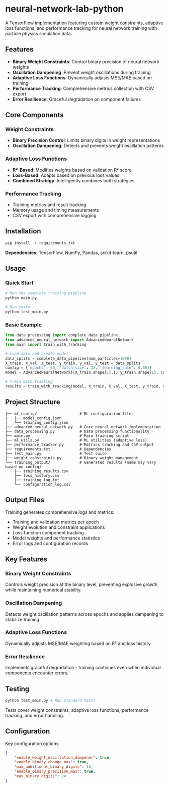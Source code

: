 # neural-network-lab-python

A TensorFlow implementation featuring custom weight constraints, adaptive loss functions, and performance tracking for neural network training with particle physics simulation data.

## Features

- **Binary Weight Constraints**: Control binary precision of neural network weights
- **Oscillation Dampening**: Prevent weight oscillations during training  
- **Adaptive Loss Functions**: Dynamically adjusts MSE/MAE based on training
- **Performance Tracking**: Comprehensive metrics collection with CSV export
- **Error Resilience**: Graceful degradation on component failures

## Core Components

### Weight Constraints
- **Binary Precision Control**: Limits binary digits in weight representations
- **Oscillation Dampening**: Detects and prevents weight oscillation patterns

### Adaptive Loss Functions
- **R²-Based**: Modifies weights based on validation R² score
- **Loss-Based**: Adapts based on previous loss values
- **Combined Strategy**: Intelligently combines both strategies

### Performance Tracking
- Training metrics and result tracking
- Memory usage and timing measurements
- CSV export with comprehensive logging

## Installation

```bash
pip install -r requirements.txt
```

**Dependencies**: TensorFlow, NumPy, Pandas, scikit-learn, psutil

## Usage

### Quick Start

```bash
# Run the complete training pipeline
python main.py

# Run tests
python test_main.py
```

### Basic Example

```python
from data_processing import complete_data_pipeline
from advanced_neural_network import AdvancedNeuralNetwork
from main import train_with_tracking

# Load data and create model
data_splits = complete_data_pipeline(num_particles=1000)
X_train, X_val, X_test, y_train, y_val, y_test = data_splits
config = {'epochs': 50, 'batch_size': 32, 'learning_rate': 0.001}
model = AdvancedNeuralNetwork((X_train.shape[1],), y_train.shape[1], config)

# Train with tracking
results = train_with_tracking(model, X_train, X_val, X_test, y_train, y_val, y_test, config)
```

## Project Structure

```
├── ml_config/                   # ML configuration files
|   ├── model_config.json
|   └── training_config.json
├── advanced_neural_network.py   # Core neural network implementation
├── data_processing.py           # Data processing functionality
├── main.py                      # Main training script
├── ml_utils.py                  # ML utilities (adaptive loss)
├── performance_tracker.py       # Metrics tracking and CSV output
├── requirements.txt             # Dependencies
├── test_main.py                 # Test suite
├── weight_constraints.py        # Binary weight management
└── training_output/             # Generated results (name may vary based on config)
    ├── training_results.csv
    ├── loss_history.csv
    ├── training_log.txt
    └── configuration_log.csv
```

## Output Files

Training generates comprehensive logs and metrics:
- Training and validation metrics per epoch
- Weight evolution and constraint applications
- Loss function component tracking
- Model weights and performance statistics
- Error logs and configuration records

## Key Features

### Binary Weight Constraints
Controls weight precision at the binary level, preventing explosive growth while maintaining numerical stability.

### Oscillation Dampening  
Detects weight oscillation patterns across epochs and applies dampening to stabilize training.

### Adaptive Loss Functions
Dynamically adjusts MSE/MAE weighting based on R² and loss history.

### Error Resilience
Implements graceful degradation - training continues even when individual components encounter errors.

## Testing

```bash
python test_main.py # Run standard tests
```

Tests cover weight constraints, adaptive loss functions, performance tracking, and error handling.

## Configuration

Key configuration options:

```json
{
    "enable_weight_oscillation_dampener": true,
    "enable_binary_change_max": true,
    "max_additional_binary_digits": 16,
    "enable_binary_precision_max": true,
    "max_binary_digits": 24
}
```
